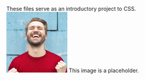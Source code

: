 These files serve as an introductory project to CSS.
 ![alt text](<./media/Bitmap.png>)
 This image is a placeholder.